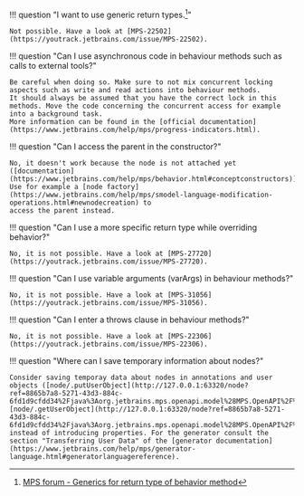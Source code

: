 !!! question  "I want to use generic return types.[^1]"

    Not possible. Have a look at [MPS-22502](https://youtrack.jetbrains.com/issue/MPS-22502).

!!! question  "Can I use asynchronous code in behaviour methods such as calls to external tools?"

    Be careful when doing so. Make sure to not mix concurrent locking aspects such as write and read actions into behaviour methods. 
    It should always be assumed that you have the correct lock in this methods. Move the code concerning the concurrent access for example into a background task.
    More information can be found in the [official documentation](https://www.jetbrains.com/help/mps/progress-indicators.html).

!!! question  "Can I access the parent in the constructor?"

    No, it doesn't work because the node is not attached yet ([documentation](https://www.jetbrains.com/help/mps/behavior.html#conceptconstructors)). Use for example a [node factory](https://www.jetbrains.com/help/mps/smodel-language-modification-operations.html#newnodecreation) to
    access the parent instead.

!!! question  "Can I use a more specific return type while overriding behavior?"

    No, it is not possible. Have a look at [MPS-27720](https://youtrack.jetbrains.com/issue/MPS-27720).

!!! question  "Can I use variable arguments (varArgs) in behaviour methods?"

    No, it is not possible. Have a look at [MPS-31056](https://youtrack.jetbrains.com/issue/MPS-31056).

!!! question  "Can I enter a throws clause in behaviour methods?"

    No, it is not possible. Have a look at [MPS-22306](https://youtrack.jetbrains.com/issue/MPS-22306).

!!! question  "Where can I save temporary information about nodes?"
    
    Consider saving temporay data about nodes in annotations and user objects ([node/.putUserObject](http://127.0.0.1:63320/node?ref=8865b7a8-5271-43d3-884c-6fd1d9cfdd34%2Fjava%3Aorg.jetbrains.mps.openapi.model%28MPS.OpenAPI%2F%29%2F%7ESNode.putUserObject%2528java.lang.Object%2Cjava.lang.Object%2529), [node/.getUserObject](http://127.0.0.1:63320/node?ref=8865b7a8-5271-43d3-884c-6fd1d9cfdd34%2Fjava%3Aorg.jetbrains.mps.openapi.model%28MPS.OpenAPI%2F%29%2F%7ESNode.getUserObject%2528java.lang.Object%2529))
    instead of introducing properties. For the generator consult the section "Transferring User Data" of the [generator documentation](https://www.jetbrains.com/help/mps/generator-language.html#generatorlanguagereference).

[^1]: [MPS forum - Generics for return type of behavior method](https://mps-support.jetbrains.com/hc/en-us/community/posts/360010808559-Generics-for-return-type-of-behavior-method)